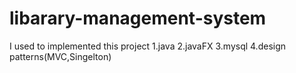 # libarary-management-system
I used to implemented this project
1.java
2.javaFX
3.mysql
4.design patterns(MVC,Singelton)
